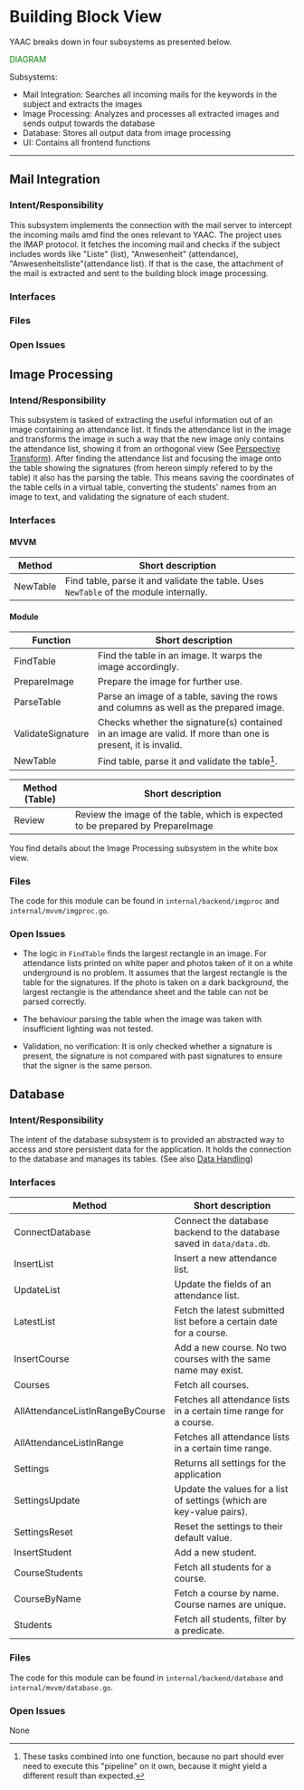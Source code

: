 # Building Block View

<!--
Software Baustein

abgeschlossener, binärer Baustein (lib, dll, exe,...)

gruppierte Funktionalität, welche anwendungsorientiert ist, semantisch zusammengehörend ist, über Schnittstellen zugreifbar ist, wiederverwendbar ist

Komponentenbasierte Softwareentwicklung:
- Schnelle, preiswerte Softwareentwicklung
- visuelle Entwicklung mit CASE Tools möglich
- Komponenten werden für den Einsatz ggf. konfiguriert
- Bsp.: Klassenbibliotheken, Web services, Micro services

-->

YAAC breaks down in four subsystems as presented below. 

<font color = green>
DIAGRAM

</font>

Subsystems:

- Mail Integration: Searches all incoming mails for the keywords in the subject and extracts the images
- Image Processing: Analyzes and processes all extracted images and sends output towards the database
- Database: Stores all output data from image processing
- UI: Contains all frontend functions

---

## Mail Integration

### Intent/Responsibility

This subsystem implements the connection with the mail server to intercept the incoming mails amd find the ones relevant to YAAC. The project uses the IMAP protocol. It fetches the incoming mail and checks if the subject includes words like "Liste" (list), "Anwesenheit" (attendance), "Anwesenheitsliste"(attendance list). If that is the case, the attachment of the mail is extracted and sent to the building block image processing.

### Interfaces

### Files

### Open Issues

## Image Processing

### Intend/Responsibility

This subsystem is tasked of extracting the useful information out of an image containing an attendance list.
It finds the attendance list in the image and transforms the image in such a way that the new image only contains the attendance list, showing it from an orthogonal view (See [Perspective Transform](https://en.wikipedia.org/w/index.php?title=3D_projection&oldid=1199861711#Perspective_projection)). 
After finding the attendance list and focusing the image onto the table showing the signatures (from hereon simply refered to by the table) it also has the parsing the table. This means saving the coordinates of the table cells in a virtual table, converting the students' names from an image to text, and validating the signature of each student.

### Interfaces

#### MVVM

|**Method**|**Short description**|
|---|---|
|NewTable|Find table, parse it and validate the table. Uses `NewTable` of the module internally.|

#### Module

|**Function**|**Short description**|
|---|---|
|FindTable|Find the table in an image. It warps the image accordingly.|
|PrepareImage|Prepare the image for further use.|
|ParseTable|Parse an image of a table, saving the rows and columns as well as the prepared image.|
|ValidateSignature|Checks whether the signature(s) contained in an image are valid. If more than one is present, it is invalid.|
|NewTable|Find table, parse it and validate the table[^1].|



|**Method (Table)**|**Short description**|
|---|---|
|Review|Review the image of the table, which is expected to be prepared by PrepareImage|

You find details about the Image Processing subsystem in the white box view.

[^1]: These tasks combined into one function, because no part should ever need to execute this "pipeline" on it own, because it might yield a different result than expected.

### Files

The code for this module can be found in `internal/backend/imgproc` and `internal/mvvm/imgproc.go`.

### Open Issues

- The logic in `FindTable` finds the largest rectangle in an image. For attendance lists printed on white paper and photos taken of it on a white underground is no problem. 
It assumes that the largest rectangle is the table for the signatures.
If the photo is taken on a dark background, the largest rectangle is the attendance sheet and the table can not be parsed correctly.

- The behaviour parsing the table when the image was taken with insufficient lighting was not tested.

- Validation, no verification: It is only checked whether a signature is present, the signature is not compared with past signatures to ensure that the signer is the same person.

## Database

### Intent/Responsibility

The intent of the database subsystem is to provided an abstracted way to access and store persistent data for the application. It holds the connection to the database and manages its tables.
(See also [Data Handling](3.1.0Architecture.md#4-data-handling))

### Interfaces

|**Method**|**Short description**|
|---|---|
|ConnectDatabase|Connect the database backend to the database saved in `data/data.db`.|
|InsertList|Insert a new attendance list.|
|UpdateList|Update the fields of an attendance list.|
|LatestList|Fetch the latest submitted list before a certain date for a course.|
|InsertCourse|Add a new course. No two courses with the same name may exist.|
|Courses|Fetch all courses.|
|AllAttendanceListInRangeByCourse|Fetches all attendance lists in a certain time range for a course.|
|AllAttendanceListInRange|Fetches all attendance lists in a certain time range.|
|Settings|Returns all settings for the application|
|SettingsUpdate|Update the values for a list of settings (which are key-value pairs).|
|SettingsReset|Reset the settings to their default value.|
|InsertStudent|Add a new student.|
|CourseStudents|Fetch all students for a course.|
|CourseByName|Fetch a course by name. Course names are unique.|
|Students|Fetch all students, filter by a predicate.|

### Files

The code for this module can be found in `internal/backend/database` and `internal/mvvm/database.go`.

### Open Issues
None